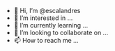 - 👋 Hi, I’m @escalandres
- 👀 I’m interested in ...
- 🌱 I’m currently learning ...
- 💞️ I’m looking to collaborate on ...
- 📫 How to reach me ...

<!---
escalandres/escalandres is a ✨ special ✨ repository because its `README.md` (this file) appears on your GitHub profile.
You can click the Preview link to take a look at your changes.
--->
